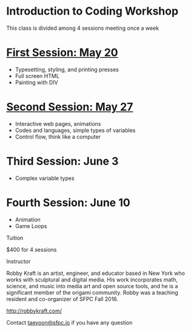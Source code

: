 # Introduction to Coding Workshop

This class is divided among 4 sessions meeting once a week

# [First Session: May 20](https://github.com/SFPC/workshops/blob/master/Introduction%20to%20Coding/class1.md)

 - Typesetting, styling, and printing presses
 - Full screen HTML
 - Painting with DIV

# [Second Session: May 27](https://github.com/SFPC/workshops/blob/master/Introduction%20to%20Coding/class2.md)

 - Interactive web pages, animations
 - Codes and languages, simple types of variables
 - Control flow, think like a computer

# Third Session: June 3

 - Complex variable types

# Fourth Session: June 10

 - Animation
 - Game Loops 

Tuition 

$400 for 4 sessions

Instructor 

Robby Kraft is an artist, engineer, and educator based in New York who works with sculptural and digital media. His work incorporates math, science, and music into media art and open source tools, and he is a significant member of the origami community. Robby was a teaching resident and co-organizer of SFPC Fall 2016.

http://robbykraft.com/ 

Contact taeyoon@sfpc.io if you have any question